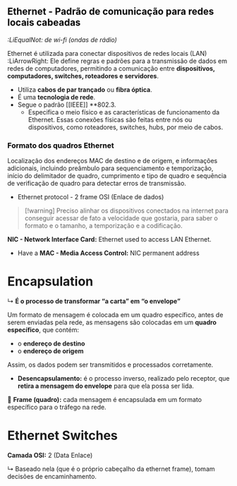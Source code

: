 ## <font color="#000000">Ethernet - Padrão de comunicação para redes locais cabeadas</font>

 *:LiEqualNot: de wi-fi (ondas de rádio)*

Ethernet é utilizada para conectar dispositivos de redes locais (LAN) :LiArrowRight: Ele define regras e padrões para a transmissão de dados em redes de computadores, permitindo a comunicação entre **dispositivos, computadores, switches, roteadores e servidores**.

- Utiliza **cabos de par trançado** ou **fibra óptica**.
- É uma **tecnologia de rede**.
- Segue o padrão [[IEEE]] **802.3.
	- Especifica o meio físico e as características de funcionamento da Ethernet. Essas conexões físicas são feitas entre nós ou dispositivos, como roteadores, switches, hubs, por meio de cabos.

### <font color="#000000">Formato dos quadros Ethernet </font>
Localização dos endereços MAC de destino e de origem, e informações adicionais, incluindo preâmbulo para sequenciamento e temporização, início do delimitador de quadro, cumprimento e tipo de quadro e sequência de verificação de quadro para detectar erros de transmissão.

- Ethernet protocol - 2 frame OSI (Enlace de dados)

>[!warning] Preciso alinhar os dispositivos conectados na internet para conseguir acessar de fato a velocidade que gostaria, para saber o formato e o tamanho, a temporização e a codificação.

**NIC - Network Interface Card:** Ethernet used to access LAN Ethernet.

- Have a **MAC - Media Access Control:** NIC permanent address
# Encapsulation

↳ **É o processo de transformar “a carta” em “o envelope”**

Um formato de mensagem é colocada em um quadro específico, antes de serem enviadas pela rede, as mensagens são colocadas em um **quadro específico**, que contém:

- o **endereço de destino**
- o **endereço de origem**

Assim, os dados podem ser transmitidos e processados corretamente.

- **Desencapsulamento:** é o processo inverso, realizado pelo receptor, que **retira a mensagem do envelope** para que ela possa ser lida.

📌 **Frame (quadro):** cada mensagem é encapsulada em um formato específico para o tráfego na rede.

# Ethernet Switches

**Camada OSI:** 2 (Data Enlace)

↳ Baseado nela (que é o próprio cabeçalho da ethernet frame), tomam decisões de encaminhamento.